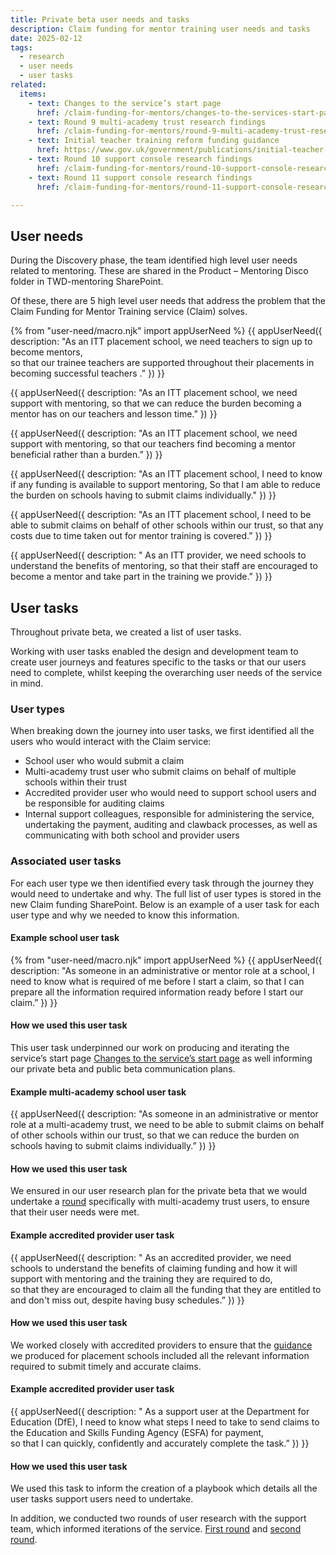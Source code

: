 ```yaml
---
title: Private beta user needs and tasks
description: Claim funding for mentor training user needs and tasks
date: 2025-02-12
tags:
  - research
  - user needs
  - user tasks
related:
  items:
    - text: Changes to the service’s start page
      href: /claim-funding-for-mentors/changes-to-the-services-start-page/
    - text: Round 9 multi-academy trust research findings
      href: /claim-funding-for-mentors/round-9-multi-academy-trust-research-findings/
    - text: Initial teacher training reform funding guidance
      href: https://www.gov.uk/government/publications/initial-teacher-training-reform-funding-guidance 
    - text: Round 10 support console research findings
      href: /claim-funding-for-mentors/round-10-support-console-research-findings/
    - text: Round 11 support console research findings
      href: /claim-funding-for-mentors/round-11-support-console-research-findings/

---
```


## User needs

During the Discovery phase, the team identified high level user needs related to mentoring. These are shared in the Product – Mentoring Disco folder in TWD-mentoring SharePoint.

Of these, there are 5 high level user needs that address the problem that the Claim Funding for Mentor Training service (Claim) solves.

{% from "user-need/macro.njk" import appUserNeed %}
{{ appUserNeed({
  description: "As an ITT placement school,
we need teachers to sign up to become mentors,  
so that our trainee teachers are supported throughout their placements in becoming successful teachers .”
}) }}

{{ appUserNeed({
  description: "As an ITT placement school,
we need support with mentoring,
so that we can reduce the burden becoming a mentor has on our teachers and lesson time.”
}) }}

{{ appUserNeed({
  description: "As an ITT placement school,
we need support with mentoring,
so that our teachers find becoming a mentor beneficial rather than a burden.”
}) }}

{{ appUserNeed({
  description: "As an ITT placement school,
I need to know if any funding is available to support mentoring,
So that I am able to reduce the burden on schools having to submit claims individually."
}) }}

{{ appUserNeed({
  description: "As an ITT placement school,
  I need to be able to submit claims on behalf of other schools within our trust,
so that any costs due to time taken out for mentor training is covered.”
}) }}

{{ appUserNeed({
  description: " As an ITT provider,
we need schools to understand the benefits of mentoring,
so that their staff are encouraged to become a mentor and take part in the training we provide.”
}) }}

## User tasks

Throughout private beta, we created a list of user tasks.

Working with user tasks enabled the design and development team to create user journeys and features specific to the tasks or that our users need to complete, whilst keeping the overarching user needs of the service in mind.

### User types

When breaking down the journey into user tasks, we first identified all the users who would interact with the Claim service:

- School user who would submit a claim
- Multi-academy trust user who submit claims on behalf of multiple schools within their trust
- Accredited provider user who would need to support school users and be responsible for auditing claims
- Internal support colleagues, responsible for administering the service, undertaking the payment, auditing and clawback processes, as well as communicating with both school and provider users

### Associated user tasks

For each user type we then identified every task through the journey they would need to undertake and why.
The full list of user types is stored in the new Claim funding SharePoint.
Below is an example of a user task for each user type and why we needed to know this information.

#### Example school user task

{% from "user-need/macro.njk" import appUserNeed %}
{{ appUserNeed({
  description: "As someone in an administrative or mentor role at a school,
I need to know what is required of me before I start a claim,
so that I can prepare all the information required information ready before I start our claim.”
}) }}

#### How we used this user task

This user task underpinned our work on producing and iterating the service’s start page [Changes to the service’s start page](/claim-funding-for-mentors/changes-to-the-services-start-page/) as well informing our private beta and public beta communication plans.

#### Example multi-academy school user task

{{ appUserNeed({
  description: "As someone in an administrative or mentor role at a multi-academy trust,
we need to be able to submit claims on behalf of other schools within our trust,
so that we can reduce the burden on schools having to submit claims individually.”
}) }}

#### How we used this user task

We ensured in our user research plan for the private beta that we would undertake a [round](/claim-funding-for-mentors/round-9-multi-academy-trust-research-findings/) specifically with multi-academy trust users, to ensure that their user needs were met.

#### Example accredited provider user task

{{ appUserNeed({
  description: " As an accredited provider,
we need schools to understand the benefits of claiming funding and how it will support with mentoring and the training they are required to do,  
so that they are encouraged to claim all the funding that they are entitled to and don't miss out, despite having busy schedules.”
}) }}

#### How we used this user task

We worked closely with accredited providers to ensure that the [guidance]( https://www.gov.uk/government/publications/initial-teacher-training-reform-funding-guidance) we produced for placement schools included all the relevant information required to submit timely and accurate claims.

#### Example accredited provider user task

{{ appUserNeed({
  description: " As a support user at the Department for Education (DfE),
I need to know what steps I need to take to send claims to the Education and Skills Funding Agency (ESFA) for payment,  
so that I can quickly, confidently and accurately complete the task.”
}) }}

#### How we used this user task

We used this task to inform the creation of a playbook which details all the user tasks support users need to undertake.

In addition, we conducted two rounds of user research with the support team, which informed iterations of the service. [First round](/claim-funding-for-mentors/round-10-support-console-research-findings/) and [second round](/claim-funding-for-mentors/round-11-support-console-research-findings/).
